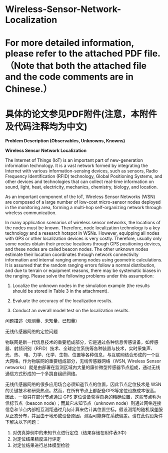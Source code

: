 # Wireless-Sensor-Network-Localization

# For more detailed information, please refer to the attached PDF file.（Note that both the attached file and the code comments are in Chinese.）
# 具体的论文参见PDF附件(注意，本附件及代码注释均为中文)

**Problem Description (Observables, Unknowns, Knowns)**

**Wireless Sensor Network Localization**

The Internet of Things (IoT) is an important part of new-generation information technology. It is a vast network formed by integrating the Internet with various information-sensing devices, such as sensors, Radio Frequency Identification (RFID) technology, Global Positioning Systems, and other devices and technologies that can collect real-time information on sound, light, heat, electricity, mechanics, chemistry, biology, and location. 

As an important component of the IoT, Wireless Sensor Networks (WSN) are composed of a large number of low-cost micro-sensor nodes deployed in the monitoring area, forming a multi-hop self-organizing network through wireless communication.

In many application scenarios of wireless sensor networks, the locations of the nodes must be known. Therefore, node localization technology is a key technology and a research hotspot in WSNs. However, equipping all nodes with GPS or other localization devices is very costly. Therefore, usually only some nodes obtain their precise locations through GPS positioning devices, and these nodes are called beacon nodes. The other unknown nodes estimate their location coordinates through network connectivity information and internal ranging among nodes using geometric calculations. It is assumed that the random ranging errors follow a normal distribution, and due to terrain or equipment reasons, there may be systematic biases in the ranging. Please solve the following problems under this assumption:

1. Localize the unknown nodes in the simulation example (the results should be stored in Table 3 in the attachment).

2. Evaluate the accuracy of the localization results.

3. Conduct an overall model test on the localization results.

问题描述（观测量、未知量、已知量）

无线传感器网络的定位问题

物联网是新一代信息技术的重要组成部分，它是通过各种信息传感设备，如传感器、射频识别（RFID）技术、全球定位系统等各种装置与技术，实时采集声、光、热、 电、力学、化学、生物、位置等各种信息，与互联网结合形成的一个巨大网络。作为物联网的重要组成部分，无线传感器网络（WSN, Wireless Sensor networks）就是由部署在监测区域内大量的廉价微型传感器节点组成，通过无线通信方式形成的一个多跳自组织网络。 

无线传感器网络的很多应用场合必须知道节点的位置，因此节点定位技术是 WSN 的关键技术和研究热点。然而，在所有节点上都配备GPS等定位设施成本很高。因此，一般只在部分节点通过 GPS 定位设备获得自身的精确位置，这些节点称为信标节点（beacon node）；而其它未知节点（unknown node）则通过网络连接信息和节点内部相互测距通过几何计算来估计其位置坐标。假设测距的随机误差服从正态分布，并且由于地形或设备原因，测距可能存在系统偏差。请在此假设条件下解决以下问题：

1. 对仿真算例中的未知节点进行定位（结果存储在附件表3中） 
2. 对定位结果精度进行评定 
3. 对定位结果进行总体模型检验
